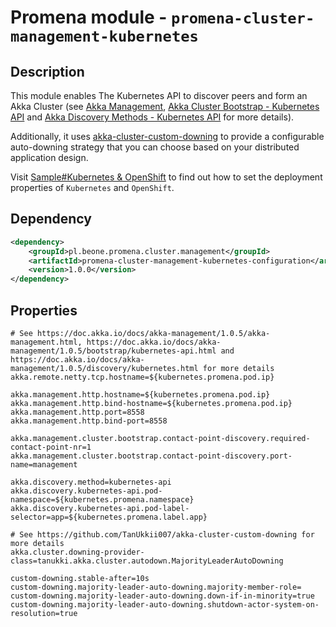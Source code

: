 # Promena module - `promena-cluster-management-kubernetes`

## Description
This module enables The Kubernetes API to discover peers and form an Akka Cluster (see [Akka Management](https://doc.akka.io/docs/akka-management/1.0.5/akka-management.html), [Akka Cluster Bootstrap - Kubernetes API](https://doc.akka.io/docs/akka-management/1.0.5/bootstrap/kubernetes-api.html) and [Akka Discovery Methods - Kubernetes API](https://doc.akka.io/docs/akka-management/1.0.5/discovery/kubernetes.html) for more details).

Additionally, it uses [akka-cluster-custom-downing](https://github.com/TanUkkii007/akka-cluster-custom-downing) to provide a configurable auto-downing strategy that you can choose based on your distributed application design.

Visit [Sample#Kubernetes & OpenShift](https://github.com/BeOne-PL/promena-sample#kubernetes-openshift) to find out how to set the deployment properties of `Kubernetes` and `OpenShift`.

## Dependency
```xml
<dependency>
    <groupId>pl.beone.promena.cluster.management</groupId>
    <artifactId>promena-cluster-management-kubernetes-configuration</artifactId>
    <version>1.0.0</version>
</dependency>
```

## Properties
```properties
# See https://doc.akka.io/docs/akka-management/1.0.5/akka-management.html, https://doc.akka.io/docs/akka-management/1.0.5/bootstrap/kubernetes-api.html and https://doc.akka.io/docs/akka-management/1.0.5/discovery/kubernetes.html for more details
akka.remote.netty.tcp.hostname=${kubernetes.promena.pod.ip}

akka.management.http.hostname=${kubernetes.promena.pod.ip}
akka.management.http.bind-hostname=${kubernetes.promena.pod.ip}
akka.management.http.port=8558
akka.management.http.bind-port=8558

akka.management.cluster.bootstrap.contact-point-discovery.required-contact-point-nr=1
akka.management.cluster.bootstrap.contact-point-discovery.port-name=management

akka.discovery.method=kubernetes-api
akka.discovery.kubernetes-api.pod-namespace=${kubernetes.promena.namespace}
akka.discovery.kubernetes-api.pod-label-selector=app=${kubernetes.promena.label.app}

# See https://github.com/TanUkkii007/akka-cluster-custom-downing for more details
akka.cluster.downing-provider-class=tanukki.akka.cluster.autodown.MajorityLeaderAutoDowning

custom-downing.stable-after=10s
custom-downing.majority-leader-auto-downing.majority-member-role=
custom-downing.majority-leader-auto-downing.down-if-in-minority=true
custom-downing.majority-leader-auto-downing.shutdown-actor-system-on-resolution=true
```